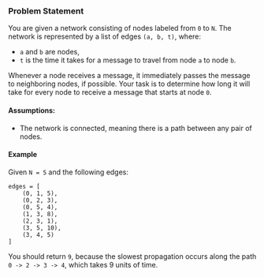 ### Problem Statement

You are given a network consisting of nodes labeled from `0` to `N`. The network is represented by a list of edges `(a, b, t)`, where:
- `a` and `b` are nodes,
- `t` is the time it takes for a message to travel from node `a` to node `b`.

Whenever a node receives a message, it immediately passes the message to neighboring nodes, if possible. Your task is to determine how long it will take for every node to receive a message that starts at node `0`.

#### Assumptions:
- The network is connected, meaning there is a path between any pair of nodes.

#### Example

Given `N = 5` and the following edges:

    edges = [
        (0, 1, 5),
        (0, 2, 3),
        (0, 5, 4),
        (1, 3, 8),
        (2, 3, 1),
        (3, 5, 10),
        (3, 4, 5)
    ]

You should return `9`, because the slowest propagation occurs along the path `0 -> 2 -> 3 -> 4`, which takes 9 units of time.

